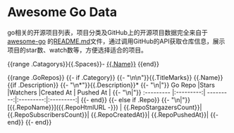 # Awesome Go Data

go相关的开源项目列表，项目分类及GitHub上的开源项目数据完全来自于[awesome-go](https://github.com/avelino/awesome-go) 的[README.md](https://github.com/avelino/awesome-go/blob/master/README.md)文件，通过调用GitHub的API获取仓库信息，展示项目的star数、watch数等，方便选择适合的项目。

{{range .Catagorys}}{{.Spaces}}- [{{.Name}}](#{{.CategoryHtmlId}})
{{end}}

{{range .GoRepos}}
    {{- if .Category}}
        {{- "\n\n"}}{{.TitleMarks}} {{.Name}}
        {{if .Description}}
            {{- "\n*"}}{{.Description}}*
            {{- "\n|"}} Go Repo    |Stars      |Watchers   |Created At | Pushed At |
            {{- "\n|"}} :--------- |:---------:| ---------:|:---------:|:---------:|
        {{- end}}
    {{- else if .Repo}}
        {{- "\n|"}}[{{.RepoName}}]({{.RepoHtmlURL -}}) | {{.RepoStargazersCount}}| {{.RepoSubscribersCount}}| {{.RepoCreatedAt}}| {{.RepoPushedAt}}|
    {{- end}}
{{- end}}